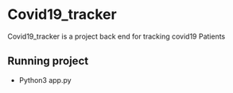 # Covid19_tracker
Covid19_tracker is a project back end for tracking covid19 Patients 
## Running project
- Python3 app.py 

